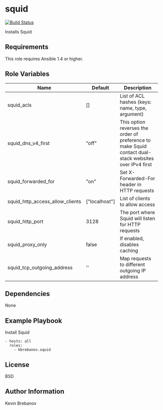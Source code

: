 squid
=====

[![Build Status](https://travis-ci.org/kbrebanov/ansible-squid.svg?branch=master)](https://travis-ci.org/kbrebanov/ansible-squid)

Installs Squid

Requirements
------------

This role requires Ansible 1.4 or higher.

Role Variables
--------------

| Name                            | Default         | Description                                                                                            |
|---------------------------------|-----------------|--------------------------------------------------------------------------------------------------------|
| squid_acls                      | []              | List of ACL hashes (keys: name, type, argument)                                                        |
| squid_dns_v4_first              | "off"           | This option reverses the order of preference to make Squid contact dual-stack websites over IPv4 first |
| squid_forwarded_for             | "on"            | Set X-Forwarded-For header in HTTP requests                                                            |
| squid_http_access_allow_clients | ["localhost"]   | List of clients to allow access                                                                        |
| squid_http_port                 | 3128            | The port where Squid will listen for HTTP requests                                                     |
| squid_proxy_only                | false           | If enabled, disables caching                                                                           |
| squid_tcp_outgoing_address      | ''              | Map requests to different outgoing IP address                                                          |

Dependencies
------------

None

Example Playbook
----------------

Install Squid
```
- hosts: all
  roles:
    - kbrebanov.squid
```

License
-------

BSD

Author Information
------------------

Kevin Brebanov
